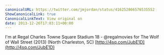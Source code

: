 ```yaml
---
canonicalURL: https://twitter.com/jmjordan/status/416252866576535552
ShowCanonicalLink: true
CanonicalLinkText: View original on
date: 2013-12-26T17:03:11+00:00
---
```

I'm at Regal Charles Towne Square Stadium 18 - @regalmovies for The Wolf of Wall Street (2013) (North Charleston, SC) [http://4sq.com/JubE1D](http://4sq.com/JubE1D)